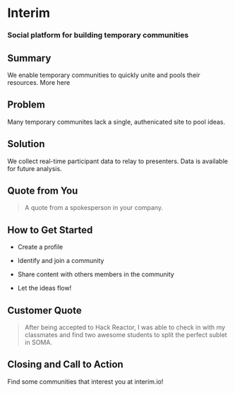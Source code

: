 Interim
=====================
### Social platform for building temporary communities ###

## Summary ##
We enable temporary communities to quickly unite and pools their resources.  More here

## Problem ##
Many temporary communites lack a single, authenicated site to pool ideas.

## Solution ##
We collect real-time participant data to relay to presenters. Data is available for future analysis.

## Quote from You ##
  > A quote from a spokesperson in your company.

## How to Get Started ##
  - Create a profile

  - Identify and join a community

  - Share content with others members in the community

  - Let the ideas flow!

## Customer Quote ##
  > After being accepted to Hack Reactor, I was able to check in with my classmates and find two
    awesome students to split the perfect sublet in SOMA.

## Closing and Call to Action ##
Find some communities that interest you at interim.io!

